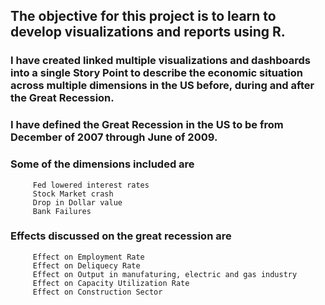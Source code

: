 ## The objective for this project is to learn to develop visualizations and reports using R.  
### I have created linked multiple visualizations and dashboards into a single Story Point to describe the economic situation across multiple dimensions in the US before, during and after the Great Recession. 
### I have defined the Great Recession in the US to be from December of 2007 through June of 2009. 
### Some of the dimensions included are  
         Fed lowered interest rates
         Stock Market crash
         Drop in Dollar value
         Bank Failures
### Effects discussed on the great recession are
         Effect on Employment Rate
         Effect on Deliquecy Rate
         Effect on Output in manufaturing, electric and gas industry
         Effect on Capacity Utilization Rate
         Effect on Construction Sector
